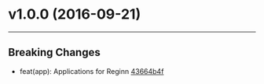 # v1.0.0 (2016-09-21)
---


## Breaking Changes

- feat(app): Applications for Reginn [43664b4f](https://github.com/tylors/reginn/commits/43664b4f025678ae5b9c31cf5ce88d793549cba8)



